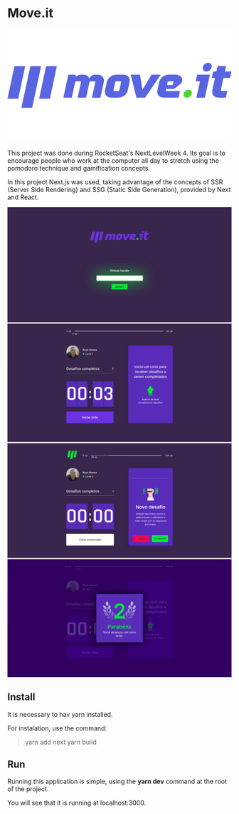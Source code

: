 # Move.it

![Logo](public/logo-full.svg)

This project was done during RocketSeat's NextLevelWeek 4. Its goal is to encourage people who work at the computer all day to stretch using the pomodoro technique and gamification concepts.

In this project Next.js was used, taking advantage of the concepts of SSR (Server Side Rendering) and SSG (Static Side Generation), provided by Next and React.

![Login](public/login.png)
![Home](public/home.png)
![HomeWithChallenge](public/homeWithChallenge.png)
![Modal](public/modal.png)

## Install

It is necessary to hav yarn installed.

For instalation, use the command:
> yarn add next
> yarn build

## Run

Running this application is simple, using the **yarn dev** command at the root of the project.

You will see that it is running at localhost:3000.
